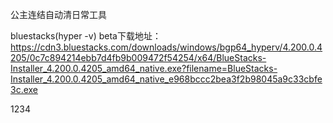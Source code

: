 公主连结自动清日常工具

bluestacks(hyper -v) beta下载地址：https://cdn3.bluestacks.com/downloads/windows/bgp64_hyperv/4.200.0.4205/0c7c894214ebb7d4fb9b009472f54254/x64/BlueStacks-Installer_4.200.0.4205_amd64_native.exe?filename=BlueStacks-Installer_4.200.0.4205_amd64_native_e968bccc2bea3f2b98045a9c33cbfe3c.exe


<Push Board>
1234
</Push Board>

